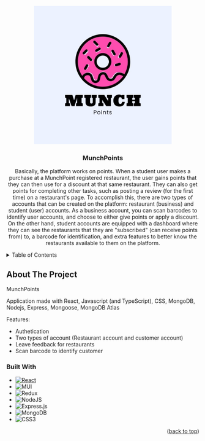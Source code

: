 <a name="readme-top"></a>

<!-- PROJECT LOGO -->
<br />
<div align="center">
  <a href="https://github.com/othneildrew/Best-README-Template">
    <img src="frontend/public/My project-1.jpg" alt="Logo" width="360" height="360">
  </a>

  <h3 align="center">MunchPoints</h3>

  <p align="center">
    Basically, the platform works on points. When a student user makes a purchase at a MunchPoint registered restaurant, the user gains points that they can then use for a discount at that same restaurant. They can also get points for completing other tasks, such as posting a review (for the first time) on a restaurant's page. To accomplish this, there are two types of accounts that can be created on the platform: restaurant (business) and student (user) accounts. As a business account, you can scan barcodes to identify user accounts, and choose to either give points or apply a discount. On the other hand, student accounts are equipped with a dashboard where they can see the restaurants that they are "subscribed" (can receive points from) to, a barcode for identification, and extra features to better know the restaurants available to them on the platform.  
    <br />
  </p>
</div>



<!-- TABLE OF CONTENTS -->
<details>
  <summary>Table of Contents</summary>
  <ol>
    <li>
      <a href="#about-the-project">About The Project</a>
      <ul>
        <li><a href="#built-with">Built With</a></li>
      </ul>
    </li>
    <li>
      <a href="#getting-started">Getting Started</a>
    </li>
  </ol>
</details>



<!-- ABOUT THE PROJECT -->
## About The Project

MunchPoints

Application made with React, Javascript (and TypeScript), CSS, MongoDB, Nodejs, Express, Mongoose, MongoDB Atlas

Features:
* Authetication
* Two types of account (Restaurant account and customer account)
* Leave feedback for restaurants
* Scan barcode to identify customer
### Built With

* [![React][React.js]][React-url]
* ![MUI](https://img.shields.io/badge/MUI-%230081CB.svg?style=for-the-badge&logo=mui&logoColor=white)
* ![Redux](https://img.shields.io/badge/redux-%23593d88.svg?style=for-the-badge&logo=redux&logoColor=white)
* ![NodeJS](https://img.shields.io/badge/node.js-6DA55F?style=for-the-badge&logo=node.js&logoColor=white)
* ![Express.js](https://img.shields.io/badge/express.js-%23404d59.svg?style=for-the-badge&logo=express&logoColor=%2361DAFB)
* ![MongoDB](https://img.shields.io/badge/MongoDB-%234ea94b.svg?style=for-the-badge&logo=mongodb&logoColor=white)
* ![CSS3](https://img.shields.io/badge/css3-%231572B6.svg?style=for-the-badge&logo=css3&logoColor=white)
<!-- GETTING STARTED -->

<p align="right">(<a href="#readme-top">back to top</a>)</p>

[React.js]: https://img.shields.io/badge/React-20232A?style=for-the-badge&logo=react&logoColor=61DAFB
[React-url]: https://reactjs.org/
